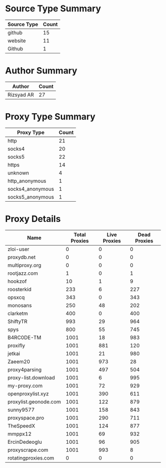 # Source Type Summary

| Source Type | Count |
|-------------|-------|
| github | 15 |
| website | 11 |
| Github | 1 |


# Author Summary

| Author | Count |
|--------|-------|
| Rizsyad AR | 27 |


# Proxy Type Summary

| Proxy Type | Count |
|------------|-------|
| http | 21 |
| socks4 | 20 |
| socks5 | 22 |
| https | 14 |
| unknown | 4 |
| http_anonymous | 1 |
| socks4_anonymous | 1 |
| socks5_anonymous | 1 |


# Proxy Details

| Name | Total Proxies | Live Proxies | Dead Proxies |
|------|---------------|--------------|---------------|
| zloi-user | 0 | 0 | 0 |
| proxydb.net | 0 | 0 | 0 |
| multiproxy.org | 0 | 0 | 0 |
| rootjazz.com | 1 | 0 | 1 |
| hookzof | 10 | 1 | 9 |
| roosterkid | 233 | 6 | 227 |
| opsxcq | 343 | 0 | 343 |
| monosans | 250 | 48 | 202 |
| clarketm | 400 | 0 | 400 |
| ShiftyTR | 993 | 29 | 964 |
| spys | 800 | 55 | 745 |
| B4RC0DE-TM | 1001 | 18 | 983 |
| proxifly | 1001 | 881 | 120 |
| jetkai | 1001 | 21 | 980 |
| Zaeem20 | 1001 | 973 | 28 |
| proxy4parsing | 1001 | 497 | 504 |
| proxy-list.download | 1001 | 6 | 995 |
| my-proxy.com | 1001 | 72 | 929 |
| openproxylist.xyz | 1001 | 390 | 611 |
| proxylist.geonode.com | 1001 | 122 | 879 |
| sunny9577 | 1001 | 158 | 843 |
| proxyspace.pro | 1001 | 290 | 711 |
| TheSpeedX | 1001 | 124 | 877 |
| mmppx12 | 1001 | 69 | 932 |
| ErcinDedeoglu | 1001 | 96 | 905 |
| proxyscrape.com | 1001 | 993 | 8 |
| rotatingproxies.com | 0 | 0 | 0 |
